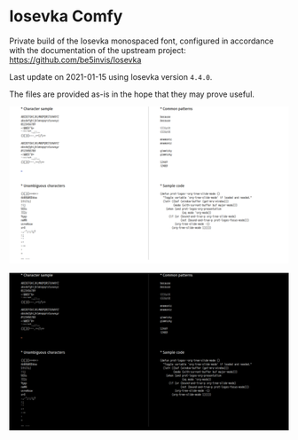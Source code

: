 Iosevka Comfy
=============

Private build of the Iosevka monospaced font, configured in accordance
with the documentation of the upstream project: <https://github.com/be5invis/Iosevka>

Last update on 2021-01-15 using Iosevka version `4.4.0`.

The files are provided as-is in the hope that they may prove useful.

![iosevka-comfy-sample-light](./iosevka-comfy-sample-light.png)

![iosevka-comfy-sample-dark](./iosevka-comfy-sample-dark.png)
